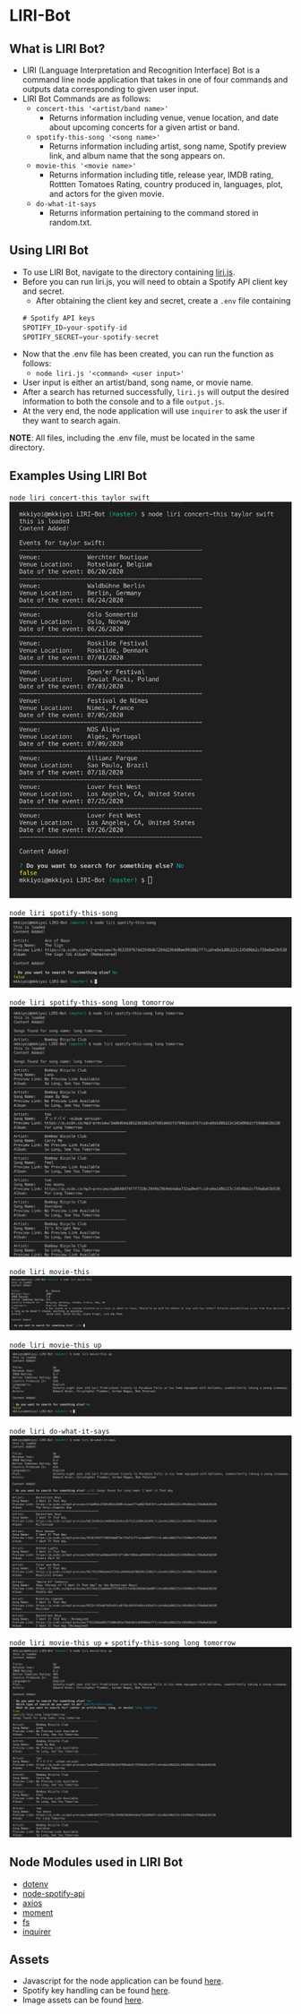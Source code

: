 # LIRI-Bot

## __What is LIRI Bot?__
* LIRI (Language Interpretation and Recognition Interface) Bot is a command line node application that takes in one of four commands and outputs data corresponding to given user input.
* LIRI Bot Commands are as follows:
  * `concert-this '<artist/band name>'`
    * Returns information including venue, venue location, and date about upcoming concerts for a given artist or band.
  * `spotify-this-song '<song name>'`
    * Returns information including artist, song name, Spotify preview link, and album name that the song appears on.
  * `movie-this '<movie name>'`
    * Returns information including title, release year, IMDB rating, Rottten Tomatoes Rating, country produced in, languages, plot, and actors for the given movie.
  * `do-what-it-says`
    * Returns information pertaining to the command stored in random.txt. 
    

## __Using LIRI Bot__

* To use LIRI Bot, navigate to the directory containing [liri.js](liri.js). 
* Before you can run liri.js, you will need to obtain a Spotify API client key and secret. 
  * After obtaining the client key and secret, create a `.env` file containing
  ```js
  # Spotify API keys
  SPOTIFY_ID=your-spotify-id
  SPOTIFY_SECRET=your-spotify-secret
  ```
* Now that the .env file has been created, you can run the function as follows:
  * `node liri.js '<command> <user input>'`
* User input is either an artist/band, song name, or movie name.
* After a search has returned successfully, `liri.js` will output the desired information to both the console and to a file `output.js`. 
* At the very end, the node application will use `inquirer` to ask the user if they want to search again.


__NOTE__: All files, including the .env file, must be located in the same directory. 


## __Examples Using LIRI Bot__

`node liri concert-this taylor swift`
![concert-this-with-input.png](assets/images/concert-this-with-input.png)

`node liri spotify-this-song`
![spotify-this-song-no-input.png](assets/images/spotify-this-song-no-input.png)

`node liri spotify-this-song long tomorrow`
![spotify-this-song-with-input.png](assets/images/spotify-this-song-with-input.png)

`node liri movie-this`
![movie-this-no-input.png](assets/images/movie-this-no-input.png)

`node liri movie-this up`
![movie-this-with-input.png](assets/images/movie-this-with-input.png)

`node liri do-what-it-says`
![do-what-it-says.png](assets/images/do-what-it-says.png)

`node liri movie-this up` + `spotify-this-song long tomorrow`
![search-again.png](assets/images/search-again.png)


## __Node Modules used in LIRI Bot__
* [dotenv](https://www.npmjs.com/package/dotenv/)
* [node-spotify-api](https://www.npmjs.com/package/node-spotify-api)
* [axios](https://www.npmjs.com/package/axios)
* [moment](https://www.npmjs.com/package/moment)
* [fs](https://nodejs.org/api/fs.html)
* [inquirer]((https://www.npmjs.com/package/inquirer))

## __Assets__
* Javascript for the node application can be found [here](liri.js).
* Spotify key handling can be found [here](keys.js).
* Image assets can be found [here](assets/images).

